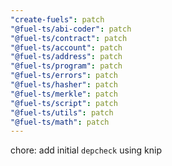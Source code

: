 ```yaml
---
"create-fuels": patch
"@fuel-ts/abi-coder": patch
"@fuel-ts/contract": patch
"@fuel-ts/account": patch
"@fuel-ts/address": patch
"@fuel-ts/program": patch
"@fuel-ts/errors": patch
"@fuel-ts/hasher": patch
"@fuel-ts/merkle": patch
"@fuel-ts/script": patch
"@fuel-ts/utils": patch
"@fuel-ts/math": patch
---
```


chore: add initial `depcheck` using knip
